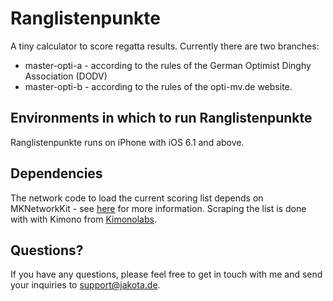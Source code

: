Ranglistenpunkte
================

A tiny calculator to score regatta results. Currently there are two branches:

* master-opti-a - according to the rules of the German Optimist Dinghy Association (DODV)
* master-opti-b - according to the rules of the opti-mv.de website.


Environments in which to run Ranglistenpunkte
--------------------------------------

Ranglistenpunkte runs on iPhone with iOS 6.1 and above.


Dependencies
--------------------------------------

The network code to load the current scoring list depends on MKNetworkKit - see [here](http://blog.mugunthkumar.com/products/ios-framework-introducing-mknetworkkit/) for more information.
Scraping the list is done with with Kimono from [Kimonolabs](http://www.kimonolabs.com/).

Questions?
----------

If you have any questions, please feel free to get in touch with me and send your inquiries to support@jakota.de.
